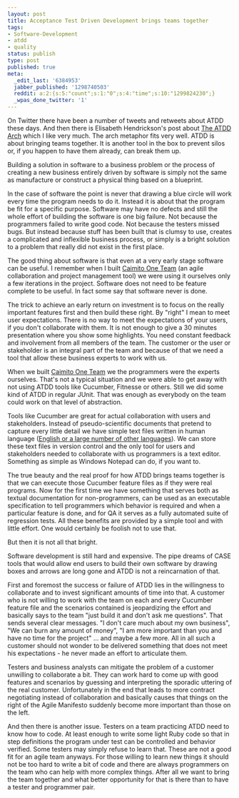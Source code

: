 ```yaml
---
layout: post
title: Acceptance Test Driven Development brings teams together
tags:
- Software-Development
- atdd
- quality
status: publish
type: post
published: true
meta:
  _edit_last: '6384953'
  jabber_published: '1298740503'
  reddit: a:2:{s:5:"count";s:1:"0";s:4:"time";s:10:"1299824230";}
  _wpas_done_twitter: '1'
---
```

On Twitter there have been a number of tweets and retweets about ATDD these days. And then there is Elisabeth Hendrickson's post about <a href="http://testobsessed.com/2011/02/25/the-atdd-arch/">The ATDD Arch</a> which I like very much. The arch metaphor fits very well. ATDD is about bringing teams together. It is another tool in the box to prevent silos or, if you happen to have them already, can break them up.

Building a solution in software to a business problem or the process of creating a new business entirely driven by software is simply not the same as manufacture or construct a physical thing based on a blueprint.

In the case of software the point is never that drawing a blue circle will work every time the program needs to do it. Instead it is about that the program be fit for a specific purpose. Software may have no defects and still the whole effort of building the software is one big failure. Not because the programmers failed to write good code. Not because the testers missed bugs. But instead because stuff has been built that is clumsy to use, creates a complicated and inflexible business process, or simply is a bright solution to a problem that really did not exist in the first place.

The good thing about software is that even at a very early stage software can be useful. I remember when I built <a href="http://www.caimito.net">Caimito One Team</a> (an agile collaboration and project management tool) we were using it ourselves only a few iterations in the project. Software does not need to be feature complete to be useful. In fact some say that software never is done.

The trick to achieve an early return on investment is to focus on the really important features first and then build these right. By "right" I mean to meet user expectations. There is no way to meet the expectations of your users, if you don't collaborate with them. It is not enough to give a 30 minutes presentation where you show some highlights. You need constant feedback and involvement from all members of the team. The customer or the user or stakeholder is an integral part of the team and because of that we need a tool that allow these business experts to work with us.

When we built <a href="http://www.caimito.net">Caimito One Team</a> we the programmers were the experts ourselves. That's not a typical situation and we were able to get away with not using ATDD tools like Cucumber, Fitnesse or others. Still we did some kind of ATDD in regular JUnit. That was enough as everybody on the team could work on that level of abstraction.

Tools like Cucumber are great for actual collaboration with users and stakeholders. Instead of pseudo-scientific documents that pretend to capture every little detail we have simple text files written in human language (<a href="https://github.com/aslakhellesoy/cucumber/wiki/Spoken-languages">English or a large number of other languages</a>). We can store these text files in version control and the only tool for users and stakeholders needed to collaborate with us programmers is a text editor. Something as simple as Windows Notepad can do, if you want to.

The true beauty and the real proof for how ATDD brings teams together is that we can execute those Cucumber feature files as if they were real programs. Now for the first time we have something that serves both as textual documentation for non-programmers, can be used as an executable specification to tell programmers which behavior is required and when a particular feature is done, and for QA it serves as a fully automated suite of regression tests. All these benefits are provided by a simple tool and with little effort. One would certainly be foolish not to use that.

But then it is not all that bright.

Software development is still hard and expensive. The pipe dreams of CASE tools that would allow end users to build their own software by drawing boxes and arrows are long gone and ATDD is not a reincarnation of that.

First and foremost the success or failure of ATDD lies in the willingness to collaborate and to  invest significant amounts of time into that. A customer who is not willing to work with the team on each and every Cucumber feature file and the scenarios contained is jeopardizing the effort and basically says to the team "just build it and don't ask me questions". That sends several clear messages. "I don't care much about my own business", "We can burn any amount of money", "I am more important than you and have no time for the project" ... and maybe a few more. All in all such a customer should not wonder to be delivered something that does not meet his expectations - he never made an effort to articulate them.

Testers and business analysts can mitigate the problem of a customer unwilling to collaborate a bit. They can work hard to come up with good features and scenarios by guessing and interpreting the sporadic uttering of the real customer. Unfortunately in the end that leads to more contract negotiating instead of collaboration and basically causes that things on the right of the Agile Manifesto suddenly become more important than those on the left.

And then there is another issue. Testers on a team practicing ATDD need to know how to code. At least enough to write some light Ruby code so that in step definitions the program under test can be controlled and behavior verified. Some testers may simply refuse to learn that. These are not a good fit for an agile team anyways. For those willing to learn new things it should not be too hard to write a bit of code and there are always programmers on the team who can help with more complex things. After all we want to bring the team together and what better opportunity for that is there than to have a tester and programmer pair.
